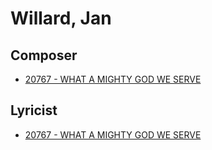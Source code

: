 # Willard, Jan

## Composer

- [20767 - WHAT A MIGHTY GOD WE SERVE](/hymns/20767.md)

## Lyricist

- [20767 - WHAT A MIGHTY GOD WE SERVE](/hymns/20767.md)

